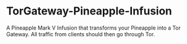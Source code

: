 TorGateway-Pineapple-Infusion
=============================

A Pineapple Mark V Infusion that transforms your Pineapple into a Tor Gateway. All traffic from clients should then go through Tor.
